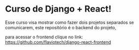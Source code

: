 # Curso de Django + React!
Esse curso visa mostrar como fazer dois projetos separados se comunicarem, este repositório é o backend do projeto,

para acessar o frontend clique no link: https://github.com/flaviotech/django-react-frontend
